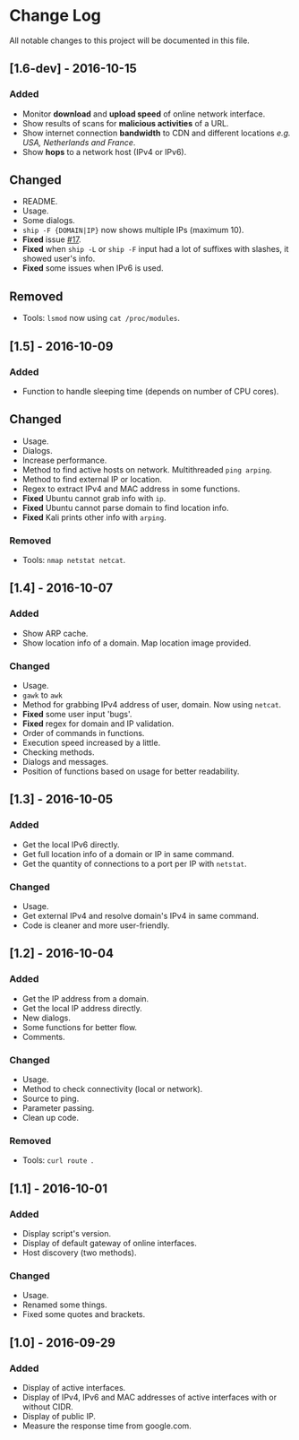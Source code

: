 # Change Log
All notable changes to this project will be documented in this file.<br/>

## [1.6-dev] - 2016-10-15
### Added
- Monitor **download** and **upload speed** of online network interface.<br/>
- Show results of scans for **malicious activities** of a URL.<br/>
- Show internet connection **bandwidth** to CDN and different locations *e.g. USA, Netherlands and France*.<br/>
- Show **hops** to a network host (IPv4 or IPv6).<br/>

## Changed
- README.<br/>
- Usage.<br/>
- Some dialogs.<br/>
- ```ship -F {DOMAIN|IP}``` now shows multiple IPs (maximum 10).<br/>
- **Fixed** issue [#17](https://github.com/xtonousou/shIP/issues/17).<br/>
- **Fixed** when ```ship -L``` or ```ship -F``` input had a lot of suffixes with slashes, it showed user's info.<br/>
- **Fixed** some issues when IPv6 is used.<br/>

## Removed
- Tools: ```lsmod``` now using ```cat /proc/modules```.<br/>

## [1.5] - 2016-10-09
### Added
- Function to handle sleeping time (depends on number of CPU cores).<br/>

## Changed
- Usage.<br/>
- Dialogs.<br/>
- Increase performance.<br/>
- Method to find active hosts on network. Multithreaded ```ping arping```.<br/>
- Method to find external IP or location.<br/>
- Regex to extract IPv4 and MAC address in some functions.<br/>
- **Fixed** Ubuntu cannot grab info with ```ip```.<br/>
- **Fixed** Ubuntu cannot parse domain to find location info.<br/>
- **Fixed** Kali prints other info with ```arping```.<br/>

### Removed
- Tools: ```nmap netstat netcat```.<br/>

## [1.4] - 2016-10-07
### Added
- Show ARP cache.<br/>
- Show location info of a domain. Map location image provided.<br/>

### Changed
- Usage.<br/>
- ```gawk``` to ```awk```
- Method for grabbing IPv4 address of user, domain. Now using ```netcat```.<br/> 
- **Fixed** some user input 'bugs'.<br/> 
- **Fixed** regex for domain and IP validation.<br/> 
- Order of commands in functions.<br/> 
- Execution speed increased by a little.<br/>
- Checking methods.<br/>
- Dialogs and messages.<br/>
- Position of functions based on usage for better readability.<br/>

## [1.3] - 2016-10-05
### Added
- Get the local IPv6 directly.<br/>
- Get full location info of a domain or IP in same command.<br/>
- Get the quantity of connections to a port per IP with ```netstat```.<br/>

### Changed
- Usage.<br/>
- Get external IPv4 and resolve domain's IPv4 in same command.<br/>
- Code is cleaner and more user-friendly.<br/>

## [1.2] - 2016-10-04
### Added
- Get the IP address from a domain.<br/>
- Get the local IP address directly.<br/>
- New dialogs.<br/>
- Some functions for better flow.<br/>
- Comments.<br/>

### Changed
- Usage.<br/>
- Method to check connectivity (local or network).<br/>
- Source to ping.<br/>
- Parameter passing.<br/>
- Clean up code.<br/>

### Removed
- Tools: ```curl route ```.<br/>

## [1.1] - 2016-10-01
### Added
- Display script's version.<br/>
- Display of default gateway of online interfaces.<br/>
- Host discovery (two methods).<br/>

### Changed
- Usage.<br/>
- Renamed some things.<br/>
- Fixed some quotes and brackets.<br/>

## [1.0] - 2016-09-29
### Added
- Display of active interfaces.<br/>
- Display of IPv4, IPv6 and MAC addresses of active interfaces with or without CIDR.<br/>
- Display of public IP.<br/>
- Measure the response time from google.com.<br/>
